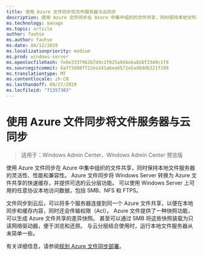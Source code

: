 ```yaml
---
title: 使用 Azure 文件同步将文件服务器与云同步
description: 使用 Azure 文件同步在 Azure 中集中组织的文件共享，同时保持本地文件服务器的灵活性、性能和兼容性。 Azure 文件同步将 Windows Server 转换为 Azure 文件共享的快速缓存，并提供可选的云分层功能。
ms.technology: manage
ms.topic: article
author: fauhse
ms.author: fauhse
ms.date: 04/12/2019
ms.localizationpriority: medium
ms.prod: windows-server
ms.openlocfilehash: fe0e3337962b7d9c2f025a9d4eba826f3349c1f9
ms.sourcegitcommit: 6aff3d88ff22ea141a6ea6572a5ad8dd6321f199
ms.translationtype: MT
ms.contentlocale: zh-CN
ms.lasthandoff: 09/27/2019
ms.locfileid: "71357383"
---
```

# <a name="sync-your-file-server-with-the-cloud-by-using-azure-file-sync"></a>使用 Azure 文件同步将文件服务器与云同步

>适用于：Windows Admin Center、Windows Admin Center 预览版

使用 Azure 文件同步在 Azure 中集中组织的文件共享，同时保持本地文件服务器的灵活性、性能和兼容性。 Azure 文件同步将 Windows Server 转换为 Azure 文件共享的快速缓存，并提供可选的云分层功能。 可以使用 Windows Server 上可用的任意协议本地访问数据，包括 SMB、NFS 和 FTPS。

文件同步到云后，可以将多个服务器连接到同一个 Azure 文件共享，以便在本地同步和缓存内容，同时还会传输权限（Acl）。 Azure 文件提供了一种快照功能，可以生成 Azure 文件共享的差异快照。 甚至可以通过 SMB 将这些快照装载为只读网络驱动器，便于浏览和还原。 与云分层结合使用时，运行本地文件服务器从未简单一些。

有关详细信息，请参阅[规划 Azure 文件同步部署](https://aka.ms/afs)。